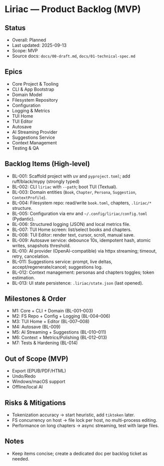 # Liriac — Product Backlog (MVP)

## Status
- Overall: Planned
- Last updated: 2025-09-13
- Scope: MVP
- Source docs: `docs/00-draft.md`, `docs/01-technical-spec.md`

## Epics
- Core Project & Tooling
- CLI & App Bootstrap
- Domain Model
- Filesystem Repository
- Configuration
- Logging & Metrics
- TUI Home
- TUI Editor
- Autosave
- AI Streaming Provider
- Suggestions Service
- Context Management
- Testing & QA

## Backlog Items (High-level)
- BL-001: Scaffold project with uv and `pyproject.toml`; add ruff/black/mypy (strongly typed)
- BL-002: CLI `liriac` with `--path`; boot TUI (Textual).
- BL-003: Domain entities (`Book`, `Chapter`, `Persona`, `Suggestion`, `ContextProfile`).
- BL-004: Filesystem repo: read/write `book.toml`, chapters, `.liriac/*` structure.
- BL-005: Configuration via env and `~/.config/liriac/config.toml` (Pydantic).
- BL-006: Structured logging (JSON) and local metrics file.
- BL-007: TUI Home screen: list/select books and chapters.
- BL-008: TUI Editor: render text, cursor, scroll, manual save.
- BL-009: Autosave service: debounce 10s, idempotent hash, atomic writes, snapshots threshold.
- BL-010: AI provider (OpenAI-compatible) via httpx streaming; timeout, retry, cancelation.
- BL-011: Suggestions service: prompt, live deltas, accept/regenerate/cancel; suggestions log.
- BL-012: Context management: personas and chapters toggles; token estimation.
- BL-013: UI state persistence: `.liriac/state.json` (last opened).

## Milestones & Order
- M1: Core + CLI + Domain (BL-001–003)
- M2: FS Repo + Config + Logging (BL-004–006)
- M3: TUI Home + Editor (BL-007–008)
- M4: Autosave (BL-009)
- M5: AI Streaming + Suggestions (BL-010–011)
- M6: Context + Metrics/Polishing (BL-012–013)
- M7: Tests & Hardening (BL-014)

## Out of Scope (MVP)
- Export (EPUB/PDF/HTML)
- Undo/Redo
- Windows/macOS support
- Offline/local AI

## Risks & Mitigations
- Tokenization accuracy → start heuristic, add `tiktoken` later.
- FS concurrency on host → file lock per host, no multi-process editing.
- Performance on long chapters → async streaming, test with large files.

## Notes
- Keep items concise; create a dedicated doc per backlog ticket as needed.

